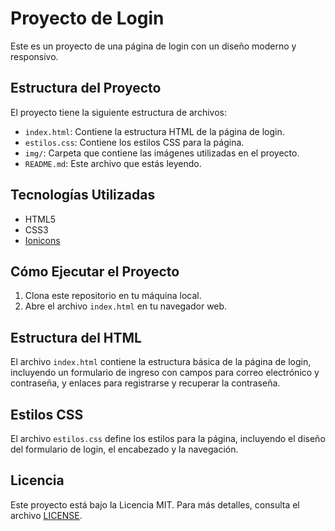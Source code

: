 # Proyecto de Login

Este es un proyecto de una página de login con un diseño moderno y responsivo.

## Estructura del Proyecto

El proyecto tiene la siguiente estructura de archivos:


- `index.html`: Contiene la estructura HTML de la página de login.
- `estilos.css`: Contiene los estilos CSS para la página.
- `img/`: Carpeta que contiene las imágenes utilizadas en el proyecto.
- `README.md`: Este archivo que estás leyendo.

## Tecnologías Utilizadas

- HTML5
- CSS3
- [Ionicons](https://ionicons.com/)

## Cómo Ejecutar el Proyecto

1. Clona este repositorio en tu máquina local.
2. Abre el archivo `index.html` en tu navegador web.

## Estructura del HTML

El archivo `index.html` contiene la estructura básica de la página de login, incluyendo un formulario de ingreso con campos para correo electrónico y contraseña, y enlaces para registrarse y recuperar la contraseña.

## Estilos CSS

El archivo `estilos.css` define los estilos para la página, incluyendo el diseño del formulario de login, el encabezado y la navegación.

## Licencia

Este proyecto está bajo la Licencia MIT. Para más detalles, consulta el archivo [LICENSE](LICENSE).